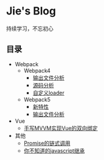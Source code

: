# Jie's Blog
持续学习，不忘初心
## 目录
* Webpack
  * Webpack4
    * [输出文件分析](webpack/webpack4/output-file-analysis.md)
    * [源码分析](webpack/webpack4/webpack-code-analysis.md)
    * [自定义loader](webpack/webpack4/custom-loader.md)
  * Webpack5
    * [新特性](webpack/webpack5/new-features.md)
    * [输出文件分析](webpack/webpack5/output-file-analysis.md)
* Vue
  * [手写MVVM实现Vue的双向绑定]()
* 其他
  * [Promise的链式调用](/other/promise-call-chaining/promise.md)
  * [你不知道的javascript继承](/other/js-inherit/js-inherit.md)